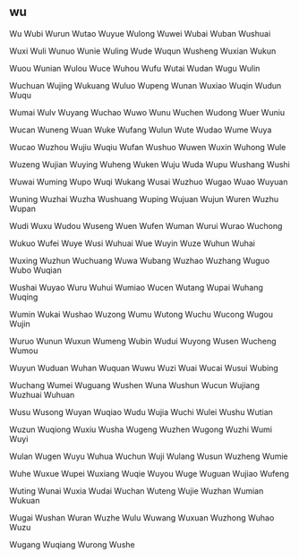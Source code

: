wu
---

Wu Wubi Wurun Wutao Wuyue Wulong Wuwei Wubai Wuban Wushuai

Wuxi Wuli Wunuo Wunie Wuling Wude Wuqun Wusheng Wuxian Wukun

Wuou Wunian Wulou Wuce Wuhou Wufu Wutai Wudan Wugu Wulin

Wuchuan Wujing Wukuang Wuluo Wupeng Wunan Wuxiao Wuqin Wudun Wuqu

Wumai Wulv Wuyang Wuchao Wuwo Wunu Wuchen Wudong Wuer Wuniu

Wucan Wuneng Wuan Wuke Wufang Wulun Wute Wudao Wume Wuya

Wucao Wuzhou Wujiu Wuqiu Wufan Wushuo Wuwen Wuxin Wuhong Wule

Wuzeng Wujian Wuying Wuheng Wuken Wuju Wuda Wupu Wushang Wushi

Wuwai Wuming Wupo Wuqi Wukang Wusai Wuzhuo Wugao Wuao Wuyuan

Wuning Wuzhai Wuzha Wushuang Wuping Wujuan Wujun Wuren Wuzhu Wupan

Wudi Wuxu Wudou Wuseng Wuen Wufen Wuman Wurui Wurao Wuchong

Wukuo Wufei Wuye Wusi Wuhuai Wue Wuyin Wuze Wuhun Wuhai

Wuxing Wuzhun Wuchuang Wuwa Wubang Wuzhao Wuzhang Wuguo Wubo   Wuqian

Wushai Wuyao Wuru Wuhui Wumiao Wucen Wutang Wupai Wuhang Wuqing

Wumin Wukai Wushao Wuzong Wumu Wutong Wuchu Wucong Wugou Wujin

Wuruo Wunun Wuxun Wumeng Wubin Wudui Wuyong Wusen Wucheng Wumou

Wuyun Wuduan Wuhan Wuquan Wuwu Wuzi Wuai Wucai Wusui Wubing

Wuchang Wumei Wuguang Wushen Wuna Wushun Wucun Wujiang Wuzhuai Wuhuan

Wusu Wusong Wuyan Wuqiao Wudu Wujia Wuchi Wulei Wushu Wutian

Wuzun Wuqiong Wuxiu Wusha Wugeng Wuzhen Wugong Wuzhi Wumi Wuyi

Wulan Wugen Wuyu Wuhua Wuchun Wuji Wulang Wusun Wuzheng Wumie

Wuhe Wuxue Wupei Wuxiang Wuqie Wuyou Wuge Wuguan Wujiao Wufeng

Wuting Wunai Wuxia Wudai Wuchan Wuteng Wujie Wuzhan Wumian Wukuan

Wugai Wushan Wuran Wuzhe Wulu Wuwang Wuxuan Wuzhong Wuhao Wuzu

Wugang Wuqiang Wurong Wushe 